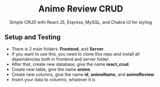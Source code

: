 <div align="center">
  <h1>Anime Review CRUD</h1>
  <p>Simple CRUD with React JS, Express, MySQL, and Chakra UI for styling</p>
</div>

## Setup and Testing

- There is 2 main folders: **Frontend**, and **Server**.
- If you want to use this, you need to clone this repo and install all dependencies both in frontend and server folder.
- After that, create new database, give the name **react_crud**.
- Create new table, give the name **anime**.
- Create new columns, give the name **id**, **animeName**, and **animeReview**.
- Insert your data to columns, whatever it is
